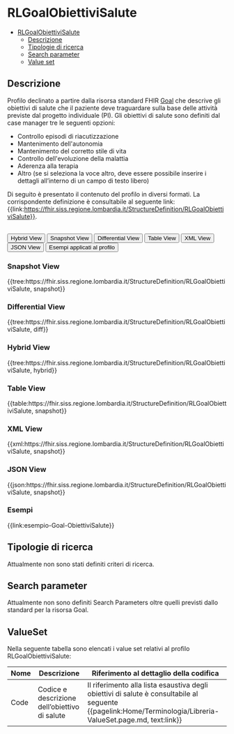 # RLGoalObiettiviSalute

- [RLGoalObiettiviSalute](#rlgoalobiettivisalute)
  - [Descrizione](#descrizione)
  - [Tipologie di ricerca](#tipologie-di-ricerca)
  - [Search parameter](#search-parameter)
  - [Value set](#value-set)

## Descrizione

Profilo declinato a partire dalla risorsa standard FHIR [Goal](http://hl7.org/fhir/R4/goal.html) che descrive gli obiettivi di salute che il paziente deve traguardare sulla base delle attività previste dal progetto individuale (PI). Gli obiettivi di salute sono definiti dal case manager tre le seguenti opzioni:
-	Controllo episodi di riacutizzazione
-	Mantenimento dell'autonomia
-	Mantenimento del corretto stile di vita
-	Controllo dell'evoluzione della malattia
-	Aderenza alla terapia
-	Altro (se si seleziona la voce altro, deve essere possibile inserire i dettagli all’interno di un campo di testo libero)


Di seguito è presentato il contenuto del profilo in diversi formati. La corrispondente definizione è consultabile al seguente link: {{link:https://fhir.siss.regione.lombardia.it/StructureDefinition/RLGoalObiettiviSalute}}.

<br>
<div class="tab">
  <button class="tablinks active" onclick="openTab(event, 'Hybrid View')">Hybrid View</button>
  <button class="tablinks" onclick="openTab(event, 'Snapshot View')">Snapshot View</button>
  <button class="tablinks" onclick="openTab(event, 'Differential View')">Differential View</button>
  <button class="tablinks" onclick="openTab(event, 'Table View')">Table View</button>
  <button class="tablinks" onclick="openTab(event, 'XML View')">XML View</button>
  <button class="tablinks" onclick="openTab(event, 'JSON View')">JSON View</button>
  <button class="tablinks" onclick="openTab(event, 'Esempi')">Esempi applicati al profilo</button>
</div>

<div id="Snapshot View" class="tabcontent">
  <h3>Snapshot View</h3>
{{tree:https://fhir.siss.regione.lombardia.it/StructureDefinition/RLGoalObiettiviSalute, snapshot}}
</div>

<div id="Differential View" class="tabcontent">
  <h3>Differential View</h3>
{{tree:https://fhir.siss.regione.lombardia.it/StructureDefinition/RLGoalObiettiviSalute, diff}}
</div>

<div id="Hybrid View" class="tabcontent"  style="display:block">
  <h3>Hybrid View</h3>
{{tree:https://fhir.siss.regione.lombardia.it/StructureDefinition/RLGoalObiettiviSalute, hybrid}}
</div>

<div id="Table View" class="tabcontent">
  <h3>Table View</h3>
{{table:https://fhir.siss.regione.lombardia.it/StructureDefinition/RLGoalObiettiviSalute, snapshot}}
</div>

<div id="XML View" class="tabcontent">
  <h3>XML View</h3>
{{xml:https://fhir.siss.regione.lombardia.it/StructureDefinition/RLGoalObiettiviSalute, snapshot}}
</div>

<div id="JSON View" class="tabcontent">
  <h3>JSON View</h3>
{{json:https://fhir.siss.regione.lombardia.it/StructureDefinition/RLGoalObiettiviSalute, snapshot}}
</div>

<div id="Esempi" class="tabcontent">
  <h3>Esempi</h3>
{{link:esempio-Goal-ObiettiviSalute}}
<br>
</div>

<!-- ===================================================FINE SEZIONE=================================================== -->

## Tipologie di ricerca

Attualmente non sono stati definiti criteri di ricerca.

<!-- ===================================================FINE SEZIONE=================================================== -->

## Search parameter

Attualmente non sono definiti Search Parameters oltre quelli previsti dallo standard per la risorsa Goal.

<!-- ===================================================FINE SEZIONE=================================================== -->

## ValueSet

Nella seguente tabella sono elencati i value set relativi al profilo RLGoalObiettiviSalute:

| Nome | Descrizione | Riferimento al dettaglio della codifica |
|---|---|---|
| Code | Codice e descrizione dell’obiettivo di salute | Il riferimento alla lista esaustiva degli obiettivi di salute è consultabile al seguente  {{pagelink:Home/Terminologia/Libreria-ValueSet.page.md, text:link}}|
